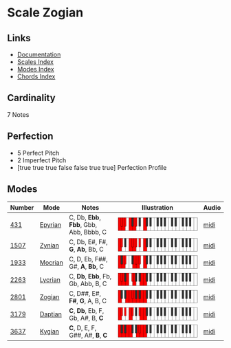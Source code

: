 # Scale Zogian

## Links

- [Documentation](README.md)
- [Scales Index](Scales.md)
- [Modes Index](Modes.md)
- [Chords Index](Chords.md)

## Cardinality

7 Notes

## Perfection

- 5 Perfect Pitch
- 2 Imperfect Pitch
- [true true true false false true true] Perfection Profile

## Modes

| Number | Mode | Notes | Illustration | Audio |
|--------|------|-------|--------------|-------|
| [431](https://ianring.com/musictheory/scales/431) | [Epyrian](ModeEpyrian.md) | C, Db, **Ebb**, **Fbb**, Gbb, Abb, Bbbb, C | ![CNaturalEpyrian](ModeCNaturalEpyrian.png) | [midi](https://github.com/edipermadi/music/blob/main/docs/ModeCNaturalEpyrian.mid?raw=true) | 
| [1507](https://ianring.com/musictheory/scales/1507) | [Zynian](ModeZynian.md) | C, Db, E#, F#, **G**, **Ab**, Bb, C | ![CNaturalZynian](ModeCNaturalZynian.png) | [midi](https://github.com/edipermadi/music/blob/main/docs/ModeCNaturalZynian.mid?raw=true) | 
| [1933](https://ianring.com/musictheory/scales/1933) | [Mocrian](ModeMocrian.md) | C, D, Eb, F##, G#, **A**, **Bb**, C | ![CNaturalMocrian](ModeCNaturalMocrian.png) | [midi](https://github.com/edipermadi/music/blob/main/docs/ModeCNaturalMocrian.mid?raw=true) | 
| [2263](https://ianring.com/musictheory/scales/2263) | [Lycrian](ModeLycrian.md) | C, **Db**, **Ebb**, Fb, Gb, Abb, B, C | ![CNaturalLycrian](ModeCNaturalLycrian.png) | [midi](https://github.com/edipermadi/music/blob/main/docs/ModeCNaturalLycrian.mid?raw=true) | 
| [2801](https://ianring.com/musictheory/scales/2801) | [Zogian](ModeZogian.md) | C, D##, E#, **F#**, **G**, A, B, C | ![CNaturalZogian](ModeCNaturalZogian.png) | [midi](https://github.com/edipermadi/music/blob/main/docs/ModeCNaturalZogian.mid?raw=true) | 
| [3179](https://ianring.com/musictheory/scales/3179) | [Daptian](ModeDaptian.md) | **C**, **Db**, Eb, F, Gb, A#, B, **C** | ![CNaturalDaptian](ModeCNaturalDaptian.png) | [midi](https://github.com/edipermadi/music/blob/main/docs/ModeCNaturalDaptian.mid?raw=true) | 
| [3637](https://ianring.com/musictheory/scales/3637) | [Kygian](ModeKygian.md) | **C**, D, E, F, G##, A#, **B**, **C** | ![CNaturalKygian](ModeCNaturalKygian.png) | [midi](https://github.com/edipermadi/music/blob/main/docs/ModeCNaturalKygian.mid?raw=true) | 
